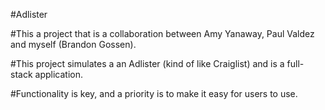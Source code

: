 #Adlister

#This a project that is a collaboration between Amy Yanaway, Paul Valdez and myself (Brandon Gossen).

#This project simulates a an Adlister (kind of like Craiglist) and is a full-stack application.

#Functionality is key, and a priority is to make it easy for users to use.